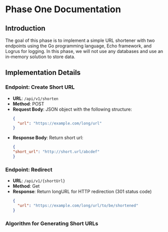 # Phase One Documentation

## Introduction

The goal of this phase is to implement a simple URL shortener with two endpoints using the Go programming language, Echo framework, and Logrus for logging. In this phase, we will not use any databases and use an in-memory solution to store data.

## Implementation Details

### Endpoint: Create Short URL

- **URL**: `/api/v1/shorten`
- **Method**: POST
- **Request Body**: JSON object with the following structure:
  ```json
  {
    "url": "https://example.com/long/url"
  }
  
- **Response Body**: Return short url:
  ```json
  {
  "short_url": "http://short.url/abcdef"
  }

### Endpoint: Redirect

- **URL**: `/api/v1/{shortUrl}`
- **Method**: Get
- **Response**: Return longURL for HTTP redirection (301 status code)
  ```json
  {
    "url": "https://example.com/long/url/to/be/shortened"
  }

### Algorithm for Generating Short URLs
